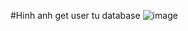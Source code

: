 #Hinh anh get user tu database
![image](https://github.com/dinhlong28/20122841_DuongDinhLong_KTGK_KTPM/assets/145879199/40e0d063-5c30-4b68-9a7d-b63ffda0087d)
